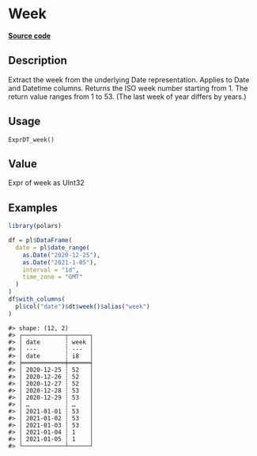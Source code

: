 

# Week

[**Source code**](https://github.com/pola-rs/r-polars/tree/main/R/expr__datetime.R#L284)

## Description

Extract the week from the underlying Date representation. Applies to
Date and Datetime columns. Returns the ISO week number starting from 1.
The return value ranges from 1 to 53. (The last week of year differs by
years.)

## Usage

<pre><code class='language-R'>ExprDT_week()
</code></pre>

## Value

Expr of week as UInt32

## Examples

``` r
library(polars)

df = pl$DataFrame(
  date = pl$date_range(
    as.Date("2020-12-25"),
    as.Date("2021-1-05"),
    interval = "1d",
    time_zone = "GMT"
  )
)
df$with_columns(
  pl$col("date")$dt$week()$alias("week")
)
```

    #> shape: (12, 2)
    #> ┌────────────┬──────┐
    #> │ date       ┆ week │
    #> │ ---        ┆ ---  │
    #> │ date       ┆ i8   │
    #> ╞════════════╪══════╡
    #> │ 2020-12-25 ┆ 52   │
    #> │ 2020-12-26 ┆ 52   │
    #> │ 2020-12-27 ┆ 52   │
    #> │ 2020-12-28 ┆ 53   │
    #> │ 2020-12-29 ┆ 53   │
    #> │ …          ┆ …    │
    #> │ 2021-01-01 ┆ 53   │
    #> │ 2021-01-02 ┆ 53   │
    #> │ 2021-01-03 ┆ 53   │
    #> │ 2021-01-04 ┆ 1    │
    #> │ 2021-01-05 ┆ 1    │
    #> └────────────┴──────┘
